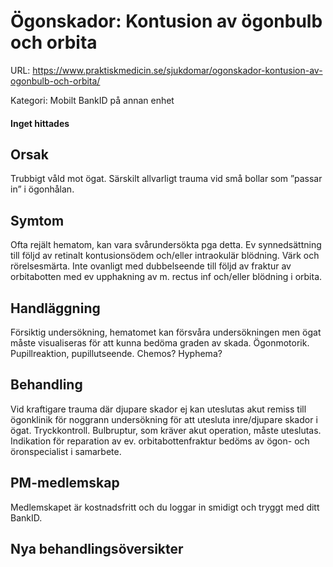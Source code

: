 # Ögonskador: Kontusion av ögonbulb och orbita

URL: https://www.praktiskmedicin.se/sjukdomar/ogonskador-kontusion-av-ogonbulb-och-orbita/



Kategori: Mobilt BankID på annan enhet

#### Inget hittades

## Orsak

Trubbigt våld mot ögat. Särskilt allvarligt trauma vid små bollar som ”passar in” i ögonhålan.

## Symtom

Ofta rejält hematom, kan vara svårundersökta pga detta. Ev synnedsättning till följd av retinalt kontusionsödem och/eller intraokulär blödning. Värk och rörelsesmärta. Inte ovanligt med dubbelseende till följd av fraktur av orbitabotten med ev upphakning av m. rectus inf och/eller blödning i orbita.

## Handläggning

Försiktig undersökning, hematomet kan försvåra undersökningen men ögat måste visualiseras för att kunna bedöma graden av skada. Ögonmotorik. Pupillreaktion, pupillutseende. Chemos? Hyphema?

## Behandling

Vid kraftigare trauma där djupare skador ej kan uteslutas akut remiss till ögonklinik för noggrann undersökning för att utesluta inre/djupare skador i ögat. Tryckkontroll. Bulbruptur, som kräver akut operation, måste uteslutas. Indikation för reparation av ev. orbitabottenfraktur bedöms av ögon- och öronspecialist i samarbete.

## PM-medlemskap

Medlemskapet är kostnadsfritt och du loggar in smidigt och tryggt med ditt BankID.

## Nya behandlingsöversikter

